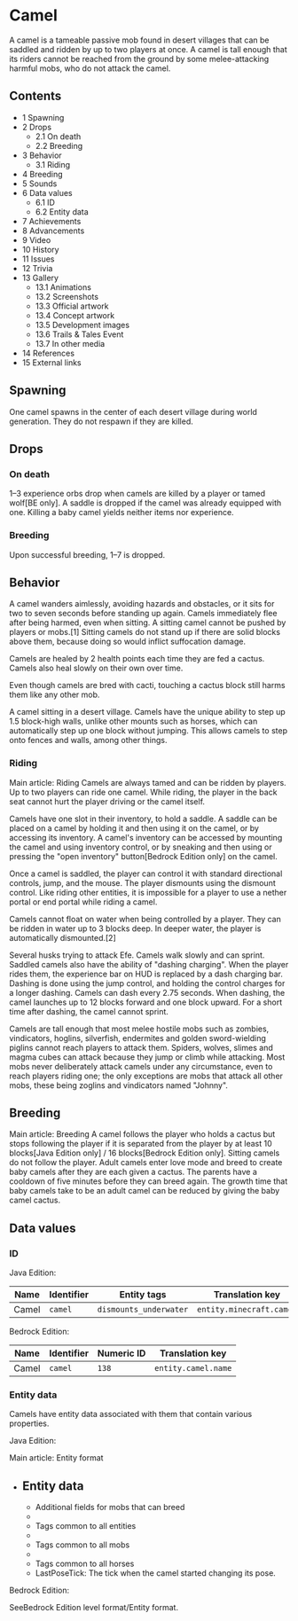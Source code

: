 # Camel
A camel is a tameable passive mob found in desert villages that can be saddled and ridden by up to two players at once. A camel is tall enough that its riders cannot be reached from the ground by some melee-attacking harmful mobs, who do not attack the camel.

## Contents
- 1 Spawning
- 2 Drops
	- 2.1 On death
	- 2.2 Breeding
- 3 Behavior
	- 3.1 Riding
- 4 Breeding
- 5 Sounds
- 6 Data values
	- 6.1 ID
	- 6.2 Entity data
- 7 Achievements
- 8 Advancements
- 9 Video
- 10 History
- 11 Issues
- 12 Trivia
- 13 Gallery
	- 13.1 Animations
	- 13.2 Screenshots
	- 13.3 Official artwork
	- 13.4 Concept artwork
	- 13.5 Development images
	- 13.6 Trails & Tales Event
	- 13.7 In other media
- 14 References
- 15 External links

## Spawning
One camel spawns in the center of each desert village during world generation. They do not respawn if they are killed.

## Drops
### On death
1–3 experience orbs drop when camels are killed by a player or tamed wolf‌[BE  only]. A saddle is dropped if the camel was already equipped with one. Killing a baby camel yields neither items nor experience.

### Breeding
Upon successful breeding, 1–7 is dropped.

## Behavior
A camel wanders aimlessly, avoiding hazards and obstacles, or it sits for two to seven seconds before standing up again. Camels immediately flee after being harmed, even when sitting. A sitting camel cannot be pushed by players or mobs.[1] Sitting camels do not stand up if there are solid blocks above them, because doing so would inflict suffocation damage.

Camels are healed by 2 health points each time they are fed a cactus. Camels also heal slowly on their own over time.

Even though camels are bred with cacti, touching a cactus block still harms them like any other mob.

A camel sitting in a desert village.
Camels have the unique ability to step up 1.5 block-high walls, unlike other mounts such as horses, which can automatically step up one block without jumping. This allows camels to step onto fences and walls, among other things.

### Riding
Main article: Riding
Camels are always tamed and can be ridden by players. Up to two players can ride one camel. While riding, the player in the back seat cannot hurt the player driving or the camel itself.

Camels have one slot in their inventory, to hold a saddle. A saddle can be placed on a camel by holding it and then using it on the camel, or by accessing its inventory. A camel's inventory can be accessed by mounting the camel and using inventory control, or by sneaking and then using or pressing the "open inventory" button‌[Bedrock Edition  only] on the camel.

Once a camel is saddled, the player can control it with standard directional controls, jump, and the mouse. The player dismounts using the dismount control. Like riding other entities, it is impossible for a player to use a nether portal or end portal while riding a camel.

Camels cannot float on water when being controlled by a player. They can be ridden in water up to 3 blocks deep. In deeper water, the player is automatically dismounted.[2]

Several husks trying to attack Efe.
Camels walk slowly and can sprint. Saddled camels also have the ability of "dashing charging". When the player rides them, the experience bar on HUD is replaced by a dash charging bar. Dashing is done using the jump control, and holding the control charges for a longer dashing. Camels can dash every 2.75 seconds. When dashing, the camel launches up to 12 blocks forward and one block upward. For a short time after dashing, the camel cannot sprint. 

Camels are tall enough that most melee hostile mobs such as zombies, vindicators, hoglins, silverfish, endermites and golden sword-wielding piglins cannot reach players to attack them. Spiders, wolves, slimes and magma cubes can attack because they jump or climb while attacking. Most mobs never deliberately attack camels under any circumstance, even to reach players riding one; the only exceptions are mobs that attack all other mobs, these being zoglins and vindicators named "Johnny".

## Breeding
Main article: Breeding
A camel follows the player who holds a cactus but stops following the player if it is separated from the player by at least 10 blocks‌[Java Edition  only] / 16 blocks‌[Bedrock Edition  only]. Sitting camels do not follow the player. Adult camels enter love mode and breed to create baby camels after they are each given a cactus. The parents have a cooldown of five minutes before they can breed again. The growth time that baby camels take to be an adult camel can be reduced by giving the baby camel cactus.

## Data values
### ID
Java Edition:

| Name  | Identifier | Entity tags            | Translation key          |
|-------|------------|------------------------|--------------------------|
| Camel | `camel`    | `dismounts_underwater` | `entity.minecraft.camel` |

Bedrock Edition:

| Name  | Identifier | Numeric ID | Translation key     |
|-------|------------|------------|---------------------|
| Camel | `camel`    | `138`      | `entity.camel.name` |

### Entity data
Camels have entity data associated with them that contain various properties.

Java Edition:

Main article: Entity format
- Entity data
	- 
	- Additional fields for mobs that can breed
	- 
	- Tags common to all entities
	- 
	- Tags common to all mobs
	- 
	- Tags common to all horses
	- LastPoseTick: The tick when the camel started changing its pose.

Bedrock Edition:

SeeBedrock Edition level format/Entity format.

